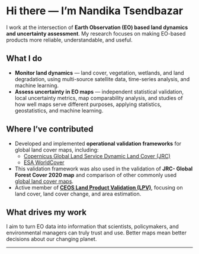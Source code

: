 # Hi there — I’m Nandika Tsendbazar

I work at the intersection of **Earth Observation (EO) based land dynamics and uncertainty assessment**. My research focuses on making EO-based products more reliable, understandable, and useful.

## What I do
- **Monitor land dynamics** — land cover, vegetation, wetlands, and land degradation, using multi-source satellite data, time-series analysis, and machine learning.  
- **Assess uncertainty in EO maps** —  independent statistical validation, local uncertainty metrics, map comparability analysis, and studies of how well maps serve different purposes, applying statistics, geostatistics, and machine learning.  

## Where I’ve contributed
- Developed and implemented **operational validation frameworks** for global land cover maps, including:  
  - [Copernicus Global Land Service Dynamic Land Cover (JRC)](https://land.copernicus.eu/global/)  
  - [ESA WorldCover](https://esa-worldcover.org/en)
- This validation framework was also used in the validation of **JRC- Global Forest Cover 2020 map** and comparison of other commonly used [global land cover maps](https://landcarbonlab.org/insights/global-land-cover-maps-accuracy-applications/). 
- Active member of **[CEOS Land Product Validation (LPV)](https://lpvs.gsfc.nasa.gov/)**, focusing on land cover, land cover change, and area estimation.  

## What drives my work
I aim to turn EO data into information that scientists, policymakers, and environmental managers can truly trust and use. Better maps mean better decisions about our changing planet.

---

